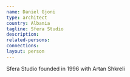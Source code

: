 ```yaml
---
name: Daniel Gjoni
type: architect
country: Albania
tagline: Sfera Studio
description:
related-persons:
connections:
layout: person
---
```

Sfera Studio founded in 1996 with Artan Shkreli
